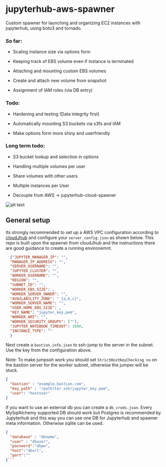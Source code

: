 # jupyterhub-aws-spawner
Custom spawner for launching and organizing EC2 instances with jupyterhub, using boto3 and tornado.


### So far:

- Scaling instance size via options form

- Keeping track of EBS volume even if instance is terminated

- Attaching and mounting custom EBS volumes

- Create and attach new volume from snapshot

- Assignment of IAM roles (via DB entry)


### Todo:

- Hardening and testing (Data integrity first)

- Automatically mounting S3 buckets via s3fs and IAM

- Make options form more shiny and userfriendly



### Long term todo:

- S3 bucket lookup and selection in options

- Handling multiple volumes per user

- Share volumes with other users

- Multiple instances per User

- Decouple from AWS -> jupyterhub-cloud-spawner




![alt text](https://raw.githubusercontent.com/idalab-de/jupyterhub-aws-spawner/master/options_screen.png)



## General setup
Its strongly recommended to set up a AWS VPC configuration according to [cloudJhub](https://github.com/harvard/cloudJHub) and configure your `server_config.json` as shown below. This repo is built upon the spawner from cloudJhub and the instructions there are good guidance to create a running environemnt.

```json
  {"JUPYTER_MANAGER_IP": "", 
  "MANAGER_IP_ADDRESS": "", 
  "SERVER_USERNAME": "", 
  "JUPYTER_CLUSTER": "", 
  "WORKER_USERNAME": "", 
  "REGION": "", 
  "SUBNET_ID": "", 
  "WORKER_EBS_SIZE": , 
  "WORKER_SERVER_OWNER": "", 
  "AVAILABILITY_ZONE": " {a,b,c}", 
  "WORKER_SERVER_NAME": "", 
  "USER_HOME_EBS_SIZE": , 
  "KEY_NAME": "jupyter_key.pem", 
  "WORKER_AMI": "", 
  "WORKER_SECURITY_GROUPS": [""], 
  "JUPYTER_NOTEBOOK_TIMEOUT": 3600, 
  "INSTANCE_TYPE": ""
  }
```

Next create a `bastion_info.json` to ssh-jump to the server in the subnet. Use the key from the configuration above.

Note: To make jumpssh work you should set `StrictHostKeyChecking no` on the bastion server for the worker subnet, otherwise the jumper will be stuck.
```json
{
  "bastion" : "example.bastion.com",
  "key_path" : "/path/to/.ssh/jupyter_key.pem",
  "user": "hostuser"
}
```

If you want to use an external db you can create a `db_creds.json`. Every MySqlAlchemy supported DB should work but Postgres is recommended by Jupyterhub and this way you can use one DB for Jupyterhub and spawner meta information. Otherwise sqlite can be used.
```json
{
  "database" : "dbname", 
  "user" : "dbuser", 
  "password":"dbpw",
  "host":"dburl", 
  "port":""
}```

